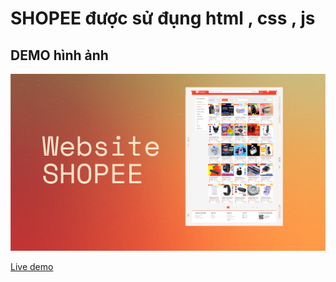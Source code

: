 # SHOPEE được sử đụng html , css , js


## DEMO hình ảnh
![demmo](./assets/img/shoppee.png)

[Live demo](https://nguyenvanduydev001.github.io/Shopee/)
